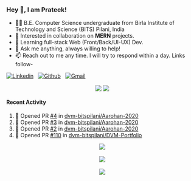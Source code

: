 ### Hey 👋, I am Prateek!
- 👨‍🎓 B.E. Computer Science undergraduate from Birla Institute of Technology and Science (BITS) Pilani, India
- 💖 Interested in collaboration on **MERN** projects.
- 🌱 Learning full-stack Web (Front/Back/UI-UX) Dev.
- 💬 Ask me anything, always willing to help!
- 📫 Reach out to me any time. I will try to respond within a day. Links follow-

<!-- Connection Links -->
[![Linkedin](https://img.shields.io/badge/-LinkedIn-blue?style=flat&logo=Linkedin&logoColor=white)](https://www.linkedin.com/in/bit-by-bits/)&nbsp;&nbsp;
[![Github](https://img.shields.io/badge/-Github-000?style=flat&logo=Github&logoColor=white)](https://github.com/bit-by-bits)&nbsp;&nbsp;
[![Gmail](https://img.shields.io/badge/-Gmail-c14438?style=flat&logo=Gmail&logoColor=white)](mailto:kashyapprateek13@gmail.com)

<!-- User Stats -->
<p align="center">
  <img align="center" src="https://img.shields.io/github/followers/bit-by-bits?style=social" />  
  <img align="center" src="https://visitor-badge.laobi.icu/badge?page_id=bit-by-bits.visitor-badge" />
</p>

#### Recent Activity

<!--START_SECTION:activity-->
1. 💪 Opened PR [#4](https://github.com/dvm-bitspilani/Aarohan-2020/pull/4) in [dvm-bitspilani/Aarohan-2020](https://github.com/dvm-bitspilani/Aarohan-2020)
2. 💪 Opened PR [#3](https://github.com/dvm-bitspilani/Aarohan-2020/pull/3) in [dvm-bitspilani/Aarohan-2020](https://github.com/dvm-bitspilani/Aarohan-2020)
3. 💪 Opened PR [#2](https://github.com/dvm-bitspilani/Aarohan-2020/pull/2) in [dvm-bitspilani/Aarohan-2020](https://github.com/dvm-bitspilani/Aarohan-2020)
4. 💪 Opened PR [#110](https://github.com/dvm-bitspilani/DVM-Portfolio/pull/110) in [dvm-bitspilani/DVM-Portfolio](https://github.com/dvm-bitspilani/DVM-Portfolio)
<!--END_SECTION:activity-->

<!-- Coding Stats -->
<p align="center">
  <img align="center" src="https://github-readme-stats.vercel.app/api?username=bit-by-bits&show_icons=true&theme=dark" /> <br><br>
  <img align="center" src="https://github-readme-streak-stats.herokuapp.com/?user=bit-by-bits&theme=dark" /> <br><br>
  <img align="center" src="https://github-readme-stats.vercel.app/api/wakatime?username=bit_by_bits&layout=compact&theme=dark" />  
</p>
